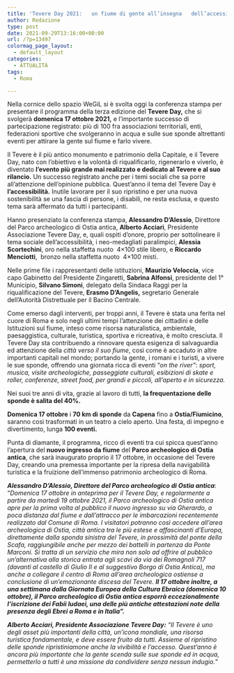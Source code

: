 ```yaml
---
title: 'Tevere Day 2021:   un fiume di gente all’insegna   dell’accessibilità per tutti'
author: Redazione
type: post
date: 2021-09-29T13:16:00+00:00
url: /?p=13497
colormag_page_layout:
  - default_layout
categories:
  - ATTUALITÀ
tags:
  - Roma

---
```

Nella cornice dello spazio WeGiL si è svolta oggi la conferenza stampa per presentare il programma della terza edizione del **Tevere Day,** che si svolgerà **domenica 17 ottobre 2021,** e l’importante successo di partecipazione registrato: più di 100 fra associazioni territoriali, enti, federazioni sportive che svolgeranno in acqua e sulle sue sponde altrettanti eventi per attirare la gente sul fiume e farlo vivere.

Il Tevere è il più antico monumento e patrimonio della Capitale, e il Tevere Day, nato con l’obiettivo e la volontà di riqualificarlo, rigenerarlo e viverlo, è diventato **l’evento più grande mai realizzato e dedicato al Tevere e al suo rilancio.** Un successo registrato anche per i temi sociali che sa porre all’attenzione dell’opinione pubblica. Quest’anno il tema del Tevere Day è **l’accessibilità.** Inutile lavorare per il suo ripristino e per una nuova sostenibilità se una fascia di persone, i disabili, ne resta esclusa, e questo tema sarà affermato da tutti i partecipanti. 

Hanno presenziato la conferenza stampa, **Alessandro D’Alessio**, Direttore del Parco archeologico di Ostia antica, **Alberto Acciari**, Presidente Associazione Tevere Day, e, quali ospiti d’onore, proprio per sottolineare il tema sociale dell’accessibilità, i neo-medagliati paralimpici, **Alessia Scortechini**, oro nella staffetta nuoto  4&#215;100 stile libero, e **Riccardo Menciotti**,  bronzo nella staffetta nuoto  4×100 misti.

Nelle prime file i rappresentanti delle istituzioni, **Maurizio Veloccia**, vice capo Gabinetto del Presidente Zingaretti, **Sabrina Alfonsi**, presidente del 1° Municipio, **Silvano Simoni**, delegato della Sindaca Raggi per la riqualificazione del Tevere, **Erasmo D’Angelis,** segretario Generale dell’Autorità Distrettuale per il Bacino Centrale.

Come emerso dagli interventi, per troppi anni, il Tevere è stata una ferita nel cuore di Roma e solo negli ultimi tempi l’attenzione dei cittadini e delle Istituzioni sul fiume, inteso come risorsa naturalistica, ambientale, paesaggistica, culturale, turistica, sportiva e ricreativa, è molto cresciuta. Il Tevere Day sta contribuendo a rinnovare questa esigenza di salvaguardia ed attenzione della _città verso il suo fiume_, così come è accaduto in altre importanti capitali nel mondo; portando la gente, i romani e i turisti, a vivere le sue sponde, offrendo una giornata ricca di eventi “_on the river”_: _sport, musica, visite archeologiche, passeggiate culturali, esibizioni di skate e roller, conferenze, street food, per grandi e piccoli, all’aperto e in sicurezza._

Nei suoi tre anni di vita, grazie al lavoro di tutti, **la frequentazione delle sponde è salita del 40%.**

**Domenica 17 ottobre** i **70 km di sponde** da **Capena** fino a **Ostia/Fiumicino**, saranno così trasformati in un teatro a cielo aperto. Una festa, di impegno e divertimento, lunga **100 eventi.**

Punta di diamante, il programma, ricco di eventi tra cui spicca quest’anno l’apertura del **nuovo ingresso da fiume** del **Parco archeologico di Ostia antica**, che sarà inaugurato proprio il 17 ottobre, in occasione del Tevere Day, creando una premessa importante per la ripresa della navigabilità turistica e la fruizione dell’immenso patrimonio archeologico di Roma.

_**Alessandro D’Alessio, Direttore del Parco archeologico di Ostia antica**_: “_Domenica 17 ottobre in anteprima per il Tevere Day, e regolarmente a partire da martedì 19 ottobre 2021, il Parco archeologico di Ostia antica apre per la prima volta al pubblico il nuovo ingresso su via Gherardo, a poca distanza dal fiume e dall’attracco per le imbarcazioni recentemente realizzato dal Comune di Roma. I visitatori potranno così accedere all’area archeologica di Ostia, città antica tra le più estese e affascinanti d’Europa, direttamente dalla sponda sinistra del Tevere, in prossimità del ponte della Scafa, raggiungibile anche per mezzo dei battelli in partenza da Ponte Marconi. Si tratta di un servizio che mira non solo ad offrire al pubblico un’alternativa alla storica entrata agli scavi da via dei Romagnoli 717 (davanti al castello di Giulio II e al suggestivo Borgo di Ostia Antica), ma anche a collegare il centro di Roma all’area archeologica ostiense a conclusione di un’emozionante discesa del Tevere. **Il 17 ottobre inoltre, a una settimana dalla Giornata Europea della Cultura Ebraica (domenica 10 ottobre), il Parco archeologico di Ostia antica esporrà eccezionalmente l’iscrizione dei Fabii Iudaei, una delle più antiche attestazioni note della presenza degli Ebrei a Roma e in Italia”.**_

_**Alberto Acciari, Presidente Associazione Tevere Day:** &#8220;Il Tevere è uno degli asset più importanti della città, un’icona mondiale, una risorsa turistica fondamentale, e deve essere fruito da tutti. Assieme al ripristino delle sponde ripristiniamone anche la vivibilità e l’accesso. Quest’anno è ancora più importante che la gente scenda sulle sue sponde ed in acqua, permetterlo a tutti è una missione da condividere senza nessun indugio._”
